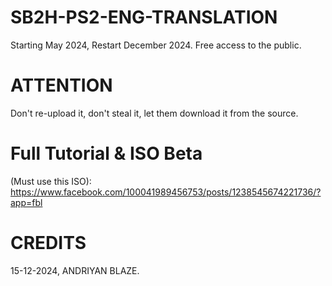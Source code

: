 # SB2H-PS2-ENG-TRANSLATION
Starting May 2024, Restart December 2024. Free access to the public.
# ATTENTION 
Don't re-upload it, don't steal it, let them download it from the source.
# Full Tutorial & ISO Beta 
(Must use this ISO):
https://www.facebook.com/100041989456753/posts/1238545674221736/?app=fbl
# CREDITS
15-12-2024, ANDRIYAN BLAZE.
